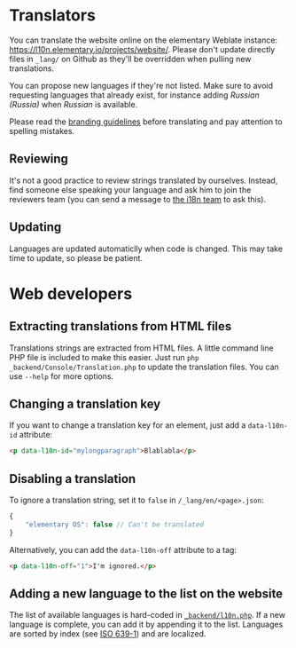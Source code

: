# Translators

You can translate the website online on the elementary Weblate instance: https://l10n.elementary.io/projects/website/. Please don't update directly files in `_lang/` on Github as they'll be overridden when pulling new translations.

You can propose new languages if they're not listed. Make sure to avoid requesting languages that already exist, for instance adding _Russian (Russia)_ when _Russian_ is available.

Please read the [branding guidelines](http://blog.elementary.io/post/107640994166/the-importance-of-our-brand) before translating and pay attention to spelling mistakes.

## Reviewing		

It's not a good practice to review strings translated by ourselves. Instead, find someone else speaking your language and ask him to join the reviewers team (you can send a message to [the i18n team](mailto:i18n@elementary.io?subject=Review%20Team%20Request) to ask this).

## Updating

Languages are updated automaticlly when code is changed. This may take time to update, so please be patient.

# Web developers

## Extracting translations from HTML files

Translations strings are extracted from HTML files. A little command line PHP file is included to make this easier. Just run `php _backend/Console/Translation.php` to update the translation files. You can use `--help` for more options.

## Changing a translation key

If you want to change a translation key for an element, just add a `data-l10n-id` attribute:

```html
<p data-l10n-id="mylongparagraph">Blablabla</p>
```

## Disabling a translation

To ignore a translation string, set it to `false` in `/_lang/en/<page>.json`:

```js
{
    "elementary OS": false // Can't be translated
}
```

Alternatively, you can add the `data-l10n-off` attribute to a tag:
```html
<p data-l10n-off="1">I'm ignored.</p>
```

## Adding a new language to the list on the website

The list of available languages is hard-coded in [`_backend/l10n.php`](https://github.com/elementary/website/blob/master/_backend/l10n.php#L2). If a new language is complete, you can add it by appending it to the list. Languages are sorted by index (see [ISO 639-1](https://en.wikipedia.org/wiki/List_of_ISO_639-1_codes)) and are localized.
